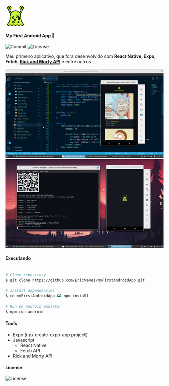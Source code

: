 ![Logo](.github/et.png)

#### My First Android App 🚀

![Commit](https://img.shields.io/github/last-commit/ericneves/myFirstAndroidApp?color=success&logo=appveyor&logoColor=success&style=flat-square)
![License](https://img.shields.io/github/license/ericneves/myFirstAndroidApp?color=success&logo=appveyor&logoColor=success&style=flat-square)

<p>Meu primeiro aplicativo, que fora desenvolvido com <strong>React Native, Expo, Fetch, <a href="https://rickandmortyapi.com/">Rick and Morty API</a></strong> e entre outros.</p>

![Screenshot](.github/screenshot.png)
![Recorder](.github/screenRecorder.gif)

#### Executando

```sh

# Clone repository
$ git clone https://github.com/EricNeves/myFirstAndroidApp.git

# Install dependencies
$ cd myFirstAndroidApp && npm install

# Run on android emulator
$ npm run android 

```

#### Tools

   * Expo (npx create-expo-app project)
   * Javascript
     * React Native
     * Fetch API 
   * Rick and Morty API
   

#### License 

![License](https://img.shields.io/github/license/ericneves/myFirstAndroidApp?color=success&logo=appveyor&logoColor=success&style=flat-square)